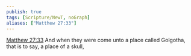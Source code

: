 ```yaml
---
publish: true
tags: [Scripture/NewT, noGraph]
aliases: ["Matthew 27:33"]
---
```

[Matthew 27:33](https://churchofjesuschrist.org/study/scriptures/nt/matt/27?lang=eng&id=p33#p33) And when they were come unto a place called Golgotha, that is to say, a place of a skull,
